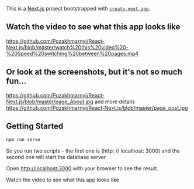 This is a [Next.js](https://nextjs.org/) project bootstrapped with [`create-next-app`](https://github.com/vercel/next.js/tree/canary/packages/create-next-app).

## Watch the video to see what this app looks like

https://github.com/Pozakhmarnyi/React-Next.js/blob/master/watch%20this%20video%20-%20Speed%20switching%20between%20pages.mp4

## Or look at the screenshots, but it's not so much fun...
https://github.com/Pozakhmarnyi/React-Next.js/blob/master/page_About.jpg 
and more details
https://github.com/Pozakhmarnyi/React-Next.js/blob/master/page_post.jpg

## Getting Started


```bash
npm run serve 

```

So you run two scripts - the first one is (http: // localhost: 3000) and the second one will start the database server


Open [http://localhost:3000](http://localhost:3000) with your browser to see the result.


Watch the video to see what this app looks like
